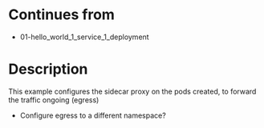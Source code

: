 # Continues from

- 01-hello_world_1_service_1_deployment

# Description


This example configures the sidecar proxy on the pods created, to forward the traffic ongoing (egress)

- Configure egress to a different namespace?


